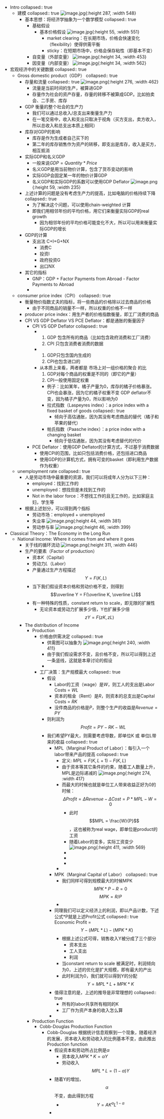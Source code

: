 - Intro
  collapsed:: true
	- 建模
	  collapsed:: true
	   ![image.jpg](../assets/0471cd3c-7a6a-4859-bd38-a0b108f28661-1115003.jpg){:height 287, :width 548}
		- 基本思想：将经济学抽象为一个数学模型
		  collapsed:: true
			- 基础假设
				- 基本价格假设
				   ![image.jpg](../assets/352a13c0-eb58-4565-91fd-50ee03748e9a-1115003.jpg){:height 55, :width 551}
					- market clearing：在长期市场，价格会快速变化（flexibility）使得供需平衡
					- sticky：在短期市场中，价格会保存粘性（即基本不变）
			- 自变量（外部变量）
			   ![image.jpg](../assets/2f51a38c-2e40-45ad-8a07-e717758187d1-1115003.jpg){:height 34, :width 453}
			- 因变量（内部变量）
			   ![image.jpg](../assets/03827d19-9db7-49d2-ac89-9c3a611af533-1115003.jpg){:height 34, :width 562}
- 宏观经济中的关键数据
  collapsed:: true
	- Gross  domestic  product（GDP）
	  collapsed:: true
		- 存量和流量
		  collapsed:: true
		   ![image.png](../assets/image_1663297503031_0.png){:height 276, :width 462}
			- 流量是当前时间的生产，被算进GDP
			- 存量作为社会的资产存量，存量的转移不被算成GDP。比如拍卖会、二手房、库存
		- GDP 衡量的整个社会的生产力
			- 我们可以通过总收入/总支出来衡量生产力
			- 在一笔交易中，收入和支出只取决于视角（买方支出，卖方收入，所以总收入和总支出本质上相同）
		- 库存对GDP的影响
			- 库存是作为生成者自己买下的
			- 第二年的库存销售作为资产的转移，即支出是库存，收入是买方，相互抵消
		- 实际GDP和名义GDP
			- 一般来说$GDP = Quantity * Price$
			- 名义GDP是用当前物价计算，包含了货币变动的影响
			- 实际GDP会固定某一年的物价计算GDP
			- 名义GDP和实际GDP的系数可以使用GDP Deflator
			  ![image.png](../assets/image_1663298649497_0.png){:height 59, :width 235}
		- 上述计算的问题是没有考虑生产力的提高，比如电脑的价格持续下降
		  collapsed:: true
			- 为了解决这个问题，可以使用chain-weighted 计算
			- 即我们用相邻年份的平均价格，用它们来衡量实际GDP的real growth
				- 因为相邻年份的平均价格可能变化不大，所以可以用来衡量实际GDP的增长
		- GDP的计算
			- 支出法 C+I+G+NX
				- 消费C
				- 投资I
				- 政府投资G
				- 出口NX
		- 其它的指标
			- GNP：GDP + Factor Payments from Abroad - Factor Payments to Abroad
			-
	- consumer price index（CPI）
	  collapsed:: true
		- 衡量物价指数丈夫的指标，将一些商品的价格除以过去商品的价格
			- 由于不同商品的销量不一样，所以权重的价格不一样
		- producer price index：用生产者的价格指数衡量，即工厂消费的商品
		- CPI VS GDP Deflator VS PCE Deflator：都是通胀的衡量因子
			- CPI VS GDP Deflator
			  collapsed:: true
				- 1. GDP 包含所有的商品（比如包含政府消费和工厂消费）
				  2. CPI 只包含消费者消费的数据
				- 1. GDP只包含国内生成的
				  2. CPI也包含进口的
				- 从本质上来看，两者都是 市场上对一组价格的聚合 的比
				  1. GDP对每个商品的权重是不同的（即它的产量）
				  2. CPI一般使用固定权重
					- 例子：比如某年，橘子产量为0，库存的橘子价格暴涨。
					  CPI也会暴涨，因为它的橘子权重不变
					  GDP deflator不变，因为橘子产量为0，所以影响为0
					- 拉式指数（Laspeyres index）：a price index with a fixed basket of goods
					  collapsed:: true
						- 倾向于高估通胀，因为其没有考虑商品的替代（橘子和苹果的替代）
					- 帕氏指数（Paasche  index）：a  price  index  with  a  changing  basket
						- 倾向于低估通胀，因为其没有考虑替代的代价
			- PCE Deflator：使用GDP Deflator的计算方式，不过基于消费数据
				- 使用CPI的范围，比如只包括消费价格，还包括进口商品
				- 使用GDP的计算机方式，拥有可变的basket（即利用生产数据作为权重）
	- unemployment rate
	  collapsed:: true
		- 人是劳动市场中最重要的资源，我们可以将成年人分为以下三种：
			- employed：找到工作的
			- unemployed：想找但是未找到工作的
			- Not in the labor force：不想找工作的且无工作的，比如家庭主妇，学生等
		- 根据上述划分，可以得到两个指标
			- 劳动市场：employed + unemployed
			- 失业率
			   ![image.png](../assets/image_1663729444047_0.png){:height 44, :width 381}
			- 劳动参与率
			  ![image.png](../assets/image_1663729470842_0.png){:height 46, :width 399}
- Classical Theory：The Economy in the Long Run
	- National Income: Where it comes from and where it goes
		- 关于线的循环流动
		   ![image.png](../assets/image_1668946056196_0.png){:height 311, :width 446}
		- 生产的要素（Factor of production）
			- 资本$K$（Capital）
			- 劳动力$L$（Labor）
			- 产量通过生产方程描述
			  $$Y = F(K, L)$$
			- 当下我们假设资本价格和劳动价格不变，则得到
			  $$\overline Y = F(\overline K, \overline L)$$
			- 有一种特殊的性质，constant return to scale，即无限的扩展性
				- 无论资本或劳动力扩展多少倍，Y也扩展多少倍
				  $$zY = F(zK, zL)$$
		- The distribution of Income
			- Production
				- 价格由供需决定
				  collapsed:: true
					- 供需图可以抽象为
					  ![image.png](../assets/image_1668946393361_0.png){:height 240, :width 411}
					- 由于我们假设需求不变，且价格不变，所以可以得到上述一条竖线，这就是本章讨论的假设
					-
				- 工厂决策：生产规模最大
				  collapsed:: true
					- 假设
						- Labor的工资（wage）是$W$，则工人的支出是Labor Costs = $WL$
						- 资本的租金（Rent）是$R$，则资本的总支出是Capital Costs = $RK$
						- 没件商品的价格是$P$，则整个生产的收益是$Revenue = PY$
					- 则利润为
					  $$Profit = PY - RK - WL$$
					- 我们希望PY最大，则需要考虑导数，即单位K 或 单位L带来的收益
					  collapsed:: true
						- MPL（Marginal Product of Labor）：每引入一个labor带来产品的提高
						  collapsed:: true
							- 定义: $MPL = F(K, L+1) - F(K, L)$
							- 由于资本等其它条件的约束，随着工人数量上升，MPL是边际递减的
							  ![image.png](../assets/image_1668946952671_0.png){:height 274, :width 417}
							- 而最大的时候也就是单位工人带来收益正好为0的时候：
							  $$\Delta Profit = \Delta Revenue - \Delta Cost = P*MPL - W = 0$$
								- 此时$$MPL = \frac{W}{P}$$，这也被称为real wage，即单位是product的工资
								- 随着Labor的变多，实际工资变少
								  ![image.png](../assets/image_1668947266414_0.png){:height 411, :width 569}
								-
								-
								-
							-
						- MPK（Marginal Capital of Labor）
						  collapsed:: true
							- 我们同样可得到规模最大的时候MPK
							  $$MPK*P - R = 0$$
							  $$MPK = R/P$$
							-
						- 同理我们可以定义经济上的利润，即以产品计数，下述公式*P就是上述Profit公式
						  collapsed:: true
						  Economic Profit = $$Y - (MPL*L) - (MPK*K)$$
							- 根据上述公式可得，销售收入Y被分成了三个部分
								- 资本支出
								- 工人支出
								- 利润
							- 当constant return to scale 被满足时，利润倾向为0，上述的优化是扩大规模，即有最大的产出
							- 此时利润为0，我们就可以得到Y的分配 $$Y = MPL*L + MPK*K$$
						- 值得注意的是，上述的推导是非常理想的
						  collapsed:: true
							- 所有的labor共享所有相同的K
							- 工厂作为资产本身的收入怎么算
						-
			- Production Function
				- Cobb-Douglas Production Function
					- Cobb-Douglas 根据统计信息观察到一个现象，随着经济的发展，资本收入和劳动收入的比例基本不变，由此推出Production function
						- 假设资本和劳动所占比例是$\alpha$
							- 资本收入$MPK*K = \alpha Y$
							- 劳动收入$$MPL*L = (1-\alpha) Y$$
						- 随着Y的增加，$$\alpha$$ 不变，由此得到方程
							- $$Y = A K^\alpha L^{1-\alpha}$$
						-